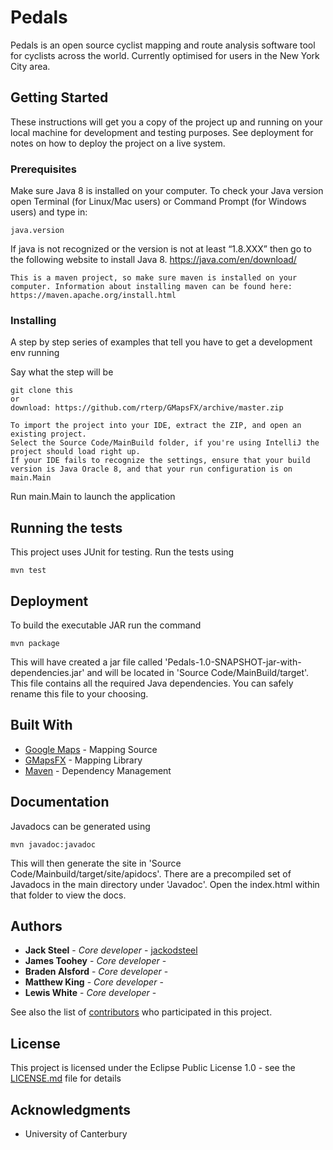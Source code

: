 # Pedals

Pedals is an open source cyclist mapping and route analysis software tool for cyclists across the world. Currently optimised for users in the New York City area.

## Getting Started

These instructions will get you a copy of the project up and running on your local machine for development and testing purposes. See deployment for notes on how to deploy the project on a live system.

### Prerequisites

Make sure Java 8 is installed on your computer. To check your Java version open Terminal (for Linux/Mac users) or Command Prompt (for Windows users) and type in:
```
java.version
```
If java is not recognized or the version is not at least “1.8.XXX” then go to the following website to install Java 8.
https://java.com/en/download/
```
This is a maven project, so make sure maven is installed on your
computer. Information about installing maven can be found here:
https://maven.apache.org/install.html
```

### Installing

A step by step series of examples that tell you have to get a development env running

Say what the step will be

```
git clone this
or
download: https://github.com/rterp/GMapsFX/archive/master.zip
```

```
To import the project into your IDE, extract the ZIP, and open an existing project.
Select the Source Code/MainBuild folder, if you're using IntelliJ the project should load right up.
If your IDE fails to recognize the settings, ensure that your build version is Java Oracle 8, and that your run configuration is on main.Main
```

Run main.Main to launch the application

## Running the tests

This project uses JUnit for testing. Run the tests using

```
mvn test
```

## Deployment

To build the executable JAR run the command
```
mvn package
```
This will have created a jar file called 
'Pedals-1.0-SNAPSHOT-jar-with-dependencies.jar' and will be located in 
'Source Code/MainBuild/target'. This file contains all the required Java dependencies. You can safely rename this file to your choosing.

## Built With

* [Google Maps](https://developers.google.com/maps/web/) - Mapping Source
* [GMapsFX](https://github.com/rterp/GMapsFX/) - Mapping Library
* [Maven](https://maven.apache.org/) - Dependency Management

## Documentation

Javadocs can be generated using
```
mvn javadoc:javadoc
```
This will then generate the site in 'Source Code/Mainbuild/target/site/apidocs'.
There are a precompiled set of Javadocs in the main directory under 'Javadoc'. Open the index.html within that folder to view the docs.

## Authors

* **Jack Steel** - *Core developer* - [jackodsteel](http://github.com/jackodsteel)
* **James Toohey** - *Core developer* - []()
* **Braden Alsford** - *Core developer* - []()
* **Matthew King** - *Core developer* - []()
* **Lewis White** - *Core developer* - []()

See also the list of [contributors](https://github.com/your/project/contributors) who participated in this project.

## License

This project is licensed under the Eclipse Public License 1.0 - see the [LICENSE.md](LICENSE.md) file for details

## Acknowledgments

* University of Canterbury


